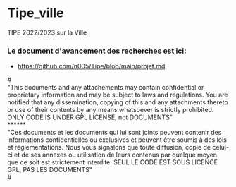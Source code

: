 # Tipe_ville
TIPE 2022/2023 sur la Ville

### Le document d'avancement des recherches est ici:
* https://github.com/n005/Tipe/blob/main/projet.md

\#   
"This documents and any attachements may contain confidential or proprietary information and may be subject to laws and regulations. You are notified that any dissemination, copying of this and any attachments thereto or use of their contents by any means whatsoever is strictly prohibited. ONLY CODE IS UNDER GPL LICENSE, not DOCUMENTS"   
\******   
"Ces documents et les documents qui lui sont joints peuvent contenir des informations confidentielles ou exclusives et peuvent être soumis à des lois et réglementations. Nous vous signalons que toute diffusion, copie de celui-ci et de ses annexes ou utilisation de leurs contenus par quelque moyen que ce soit est strictement interdite. SEUL LE CODE EST SOUS LICENCE GPL, PAS LES DOCUMENTS"   
\#
